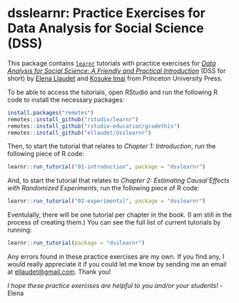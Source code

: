 # dsslearnr: Practice Exercises for Data Analysis for Social Science (DSS)

This package contains [`learnr`](https://rstudio.github.io/learnr/index.html) tutorials with practice exercises for [*Data Analysis for Social Science: A Friendly and Practical Introduction*](https://press.princeton.edu/books/paperback/9780691199436/data-analysis-for-social-science) (DSS for short) by [Elena Llaudet](https://scholar.harvard.edu/ellaudet) and [Kosuke Imai](https://imai.fas.harvard.edu/) from Princeton University Press. 

To be able to access the tutorials, open RStudio and run the following R code to install the necessary packages:

``` r
install.packages("remotes")
remotes::install_github("rstudio/learnr")
remotes::install_github("rstudio-education/gradethis")
remotes::install_github("ellaudet/dsslearnr")
```

Then, to start the tutorial that relates to *Chapter 1: Introduction*, run the following piece of R code:

``` r
learnr::run_tutorial("01-introduction", package = "dsslearnr")
```

And, to start the tutorial that relates to *Chapter 2: Estimating Causal Effects with Randomized Experiments*, run the following piece of R code:

``` r
learnr::run_tutorial("02-experimental", package = "dsslearnr")
```

Eventulally, there will be one tutorial per chapter in the book.  (I am still in the process of creating them.) You can see the full list of current tutorials by running:

``` r
learnr::run_tutorial(package = "dsslearnr")
```

Any errors found in these practice exercises are my own. If you find any, I would really appreciate it if you could let me know by sending me an email at [ellaudet@gmail.com](ellaudet@gmail.com). Thank you! 

*I hope these practice exercises are helpful to you and/or your students!* - Elena


